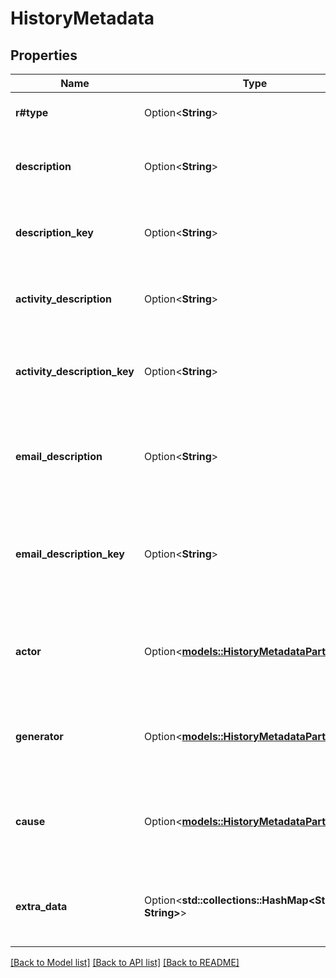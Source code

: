 # HistoryMetadata

## Properties

Name | Type | Description | Notes
------------ | ------------- | ------------- | -------------
**r#type** | Option<**String**> | The type of the history record. | [optional]
**description** | Option<**String**> | The description of the history record. | [optional]
**description_key** | Option<**String**> | The description key of the history record. | [optional]
**activity_description** | Option<**String**> | The activity described in the history record. | [optional]
**activity_description_key** | Option<**String**> | The key of the activity described in the history record. | [optional]
**email_description** | Option<**String**> | The description of the email address associated the history record. | [optional]
**email_description_key** | Option<**String**> | The description key of the email address associated the history record. | [optional]
**actor** | Option<[**models::HistoryMetadataParticipant**](HistoryMetadataParticipant.md)> | Details of the user whose action created the history record. | [optional]
**generator** | Option<[**models::HistoryMetadataParticipant**](HistoryMetadataParticipant.md)> | Details of the system that generated the history record. | [optional]
**cause** | Option<[**models::HistoryMetadataParticipant**](HistoryMetadataParticipant.md)> | Details of the cause that triggered the creation the history record. | [optional]
**extra_data** | Option<**std::collections::HashMap<String, String>**> | Additional arbitrary information about the history record. | [optional]

[[Back to Model list]](../README.md#documentation-for-models) [[Back to API list]](../README.md#documentation-for-api-endpoints) [[Back to README]](../README.md)


